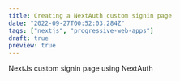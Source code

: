 ```yaml
---
title: Creating a NextAuth custom signin page
date: "2022-09-27T00:52:03.284Z"
tags: ["nextjs", "progressive-web-apps"]
draft: true
preview: true
---
```


NextJs custom signin page using NextAuth